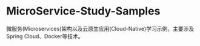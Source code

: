 # MicroService-Study-Samples
微服务(Microservices)架构以及云原生应用(Cloud-Native)学习示例，主要涉及Spring Cloud、Docker等技术。
